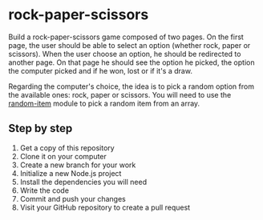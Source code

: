 # rock-paper-scissors

Build a rock-paper-scissors game composed of two pages.
On the first page, the user should be able to select an option (whether rock, paper or scissors).
When the user choose an option, he should be redirected to another page.
On that page he should see the option he picked, the option the computer picked and if he won, lost or if it's a draw.

Regarding the computer's choice, the idea is to pick a random option from the available ones: rock, paper or scissors.
You will need to use the [random-item](https://www.npmjs.com/package/random-item) module to pick a random item from an array.

## Step by step

1. Get a copy of this repository
2. Clone it on your computer
3. Create a new branch for your work
3. Initialize a new Node.js project
4. Install the dependencies you will need
5. Write the code
6. Commit and push your changes
7. Visit your GitHub repository to create a pull request
